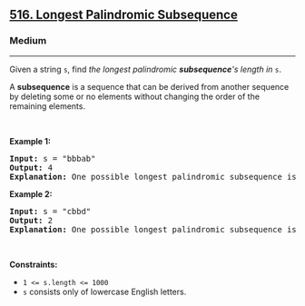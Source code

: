 <h2><a href="https://leetcode.com/problems/longest-palindromic-subsequence/">516. Longest Palindromic Subsequence</a></h2><h3>Medium</h3><hr><div style="user-select: auto;"><p style="user-select: auto;">Given a string <code style="user-select: auto;">s</code>, find <em style="user-select: auto;">the longest palindromic <strong style="user-select: auto;">subsequence</strong>'s length in</em> <code style="user-select: auto;">s</code>.</p>

<p style="user-select: auto;">A <strong style="user-select: auto;">subsequence</strong> is a sequence that can be derived from another sequence by deleting some or no elements without changing the order of the remaining elements.</p>

<p style="user-select: auto;">&nbsp;</p>
<p style="user-select: auto;"><strong style="user-select: auto;">Example 1:</strong></p>

<pre style="user-select: auto;"><strong style="user-select: auto;">Input:</strong> s = "bbbab"
<strong style="user-select: auto;">Output:</strong> 4
<strong style="user-select: auto;">Explanation:</strong> One possible longest palindromic subsequence is "bbbb".
</pre>

<p style="user-select: auto;"><strong style="user-select: auto;">Example 2:</strong></p>

<pre style="user-select: auto;"><strong style="user-select: auto;">Input:</strong> s = "cbbd"
<strong style="user-select: auto;">Output:</strong> 2
<strong style="user-select: auto;">Explanation:</strong> One possible longest palindromic subsequence is "bb".
</pre>

<p style="user-select: auto;">&nbsp;</p>
<p style="user-select: auto;"><strong style="user-select: auto;">Constraints:</strong></p>

<ul style="user-select: auto;">
	<li style="user-select: auto;"><code style="user-select: auto;">1 &lt;= s.length &lt;= 1000</code></li>
	<li style="user-select: auto;"><code style="user-select: auto;">s</code> consists only of lowercase English letters.</li>
</ul>
</div>